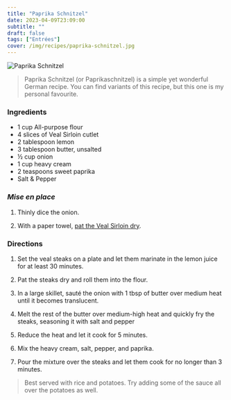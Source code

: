 ```yaml
---
title: "Paprika Schnitzel"
date: 2023-04-09T23:09:00
subtitle: ""
draft: false
tags: ["Entrées"]
cover: /img/recipes/paprika-schnitzel.jpg
---
```


<div class="my-flexbox row-collapse center basic-gap" >
  <div>
    <img src="/img/recipes/paprika-schnitzel.jpg" alt="Paprika Schnitzel" class="cover-img">
  </div>
  <div>
    <blockquote>
      Paprika Schnitzel (or Paprikaschnitzel) is a simple yet wonderful German recipe. You can find variants of this recipe, but this one is my personal favourite.
    </blockquote>
  </div>
</div>

### Ingredients

- 1 cup All-purpose flour
- 4 slices of Veal Sirloin cutlet
- 2 tablespoon lemon
- 3 tablespoon butter, unsalted
- ½ cup onion
- 1 cup heavy cream
- 2 teaspoons sweet paprika
- Salt & Pepper

### _Mise en place_

1. Thinly dice the onion.

2. With a paper towel, [pat the Veal Sirloin dry](## "This helps the seasoning").

### Directions

1. Set the veal steaks on a plate and let them marinate in the lemon juice for at least 30 minutes.

2. Pat the steaks dry and roll them into the flour.

3. In a large skillet, sauté the onion with 1 tbsp of butter over medium heat until it becomes translucent.

4. Melt the rest of the butter over medium-high heat and quickly fry the steaks, seasoning it with salt and pepper

5. Reduce the heat and let it cook for 5 minutes.

6. Mix the heavy cream, salt, pepper, and paprika.

7. Pour the mixture over the steaks and let them cook for no longer than 3 minutes.

> Best served with rice and potatoes. Try adding some of the sauce all over the potatoes as well.